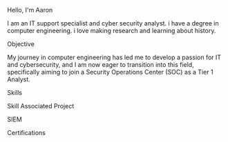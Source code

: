 Hello, I'm Aaron

I am an IT support specialist and cyber security analyst. i have a degree in computer engineering. i love making research and learning about history.

Objective

My journey in computer engineering has led me to develop a passion for IT and cybersecurity, and I am now eager to transition into this field, specifically aiming to join a Security Operations Center (SOC) as a Tier 1 Analyst.

Skills


Skill	Associated Project


 
SIEM
  
Certifications
